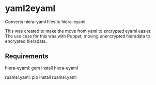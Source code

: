 # yaml2eyaml
Converts hiera-yaml files to hiera-eyaml.

This was created to make the move from yaml to encrypted eyaml easier. The use case for this was with Puppet, moving unencrypted hieradata to encrypted hieradata.

## Requirements

hiera-eyaml:
gem install hiera-eyaml

ruamel.yaml:
pip install ruamel.yaml
